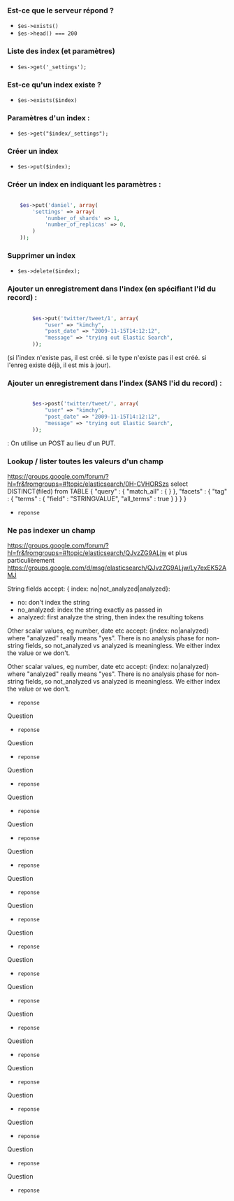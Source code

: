 ### Est-ce que le serveur répond ? ###

- `$es->exists()`
- `$es->head() === 200`

### Liste des index (et paramètres) ###

- `$es->get('_settings');`

### Est-ce qu'un index existe ? ###

- `$es->exists($index)`

### Paramètres d'un index : ###

- `$es->get("$index/_settings");`

### Créer un index ###

- `$es->put($index);`

### Créer un index en indiquant les paramètres : ###

```php

    $es->put('daniel', array(
        'settings' => array(
            'number_of_shards' => 1,
            'number_of_replicas' => 0,
        )
    ));

```

### Supprimer un index ###

- `$es->delete($index);`

### Ajouter un enregistrement dans l'index (en spécifiant l'id du record) : ###

```php

        $es->put('twitter/tweet/1', array(
            "user" => "kimchy",
            "post_date" => "2009-11-15T14:12:12",
            "message" => "trying out Elastic Search",
        ));

```

(si l'index n'existe pas, il est créé. si le type n'existe pas il est créé.
si l'enreg existe déjà, il est mis à jour).


### Ajouter un enregistrement dans l'index (SANS l'id du record) : ###

```php

        $es->post('twitter/tweet/', array(
            "user" => "kimchy",
            "post_date" => "2009-11-15T14:12:12",
            "message" => "trying out Elastic Search",
        ));

```

:  On utilise un POST au lieu d'un PUT.


### Lookup / lister toutes les valeurs d'un champ ###
https://groups.google.com/forum/?hl=fr&fromgroups=#!topic/elasticsearch/0H-CVHORSzs
select DISTINCT(filed) from TABLE
{
    "query" : {
        "match_all" : {  }
    },
    "facets" : {
        "tag" : {
            "terms" : {
                "field" : "STRINGVALUE",
                "all_terms" : true
            }
        }
    }
}


- `reponse`

### Ne pas indexer un champ ###
https://groups.google.com/forum/?hl=fr&fromgroups=#!topic/elasticsearch/QJvzZG9ALjw
et plus particulièrement 
https://groups.google.com/d/msg/elasticsearch/QJvzZG9ALjw/Ly7exEK52AMJ

String fields accept: { index: no|not_analyzed|analyzed}: 

 - no:          don't index the string 
 - no_analyzed: index the string exactly as passed in 
 - analyzed:    first analyze the string, then index the resulting tokens 

Other scalar values, eg number, date etc accept: {index: no|analyzed} 
where "analyzed" really means "yes".  There is no analysis phase for 
non-string fields, so not_analyzed vs analyzed is meaningless.  We 
either index the value or we don't. 

Other scalar values, eg number, date etc accept: {index: no|analyzed} 
where "analyzed" really means "yes".  There is no analysis phase for 
non-string fields, so not_analyzed vs analyzed is meaningless.  We 
either index the value or we don't. 

- `reponse`

Question

- `reponse`

Question

- `reponse`

Question

- `reponse`

Question

- `reponse`

Question

- `reponse`

Question

- `reponse`

Question

- `reponse`

Question

- `reponse`

Question

- `reponse`

Question

- `reponse`

Question

- `reponse`

Question

- `reponse`

Question

- `reponse`

Question

- `reponse`

Question

- `reponse`

Question

- `reponse`

Question

- `reponse`

Question

- `reponse`
